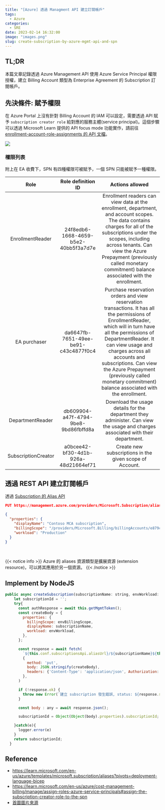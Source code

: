 ```yaml
---
title: "[Azure] 透過 Managment API 建立訂閱帳戶"
tags:
  - Azure
categories:
  - SRE
date: 2023-02-14 16:32:00
image: "images.png"
slug: create-subscription-by-azure-mgmt-api-and-spn
---
```


## TL;DR

本篇文章記錄透過 Azure Management API 使用 Azure Service Principal 權限授權，建立 Billing Account 類型為 Enterprise Agreement 的 Subscription 訂閱帳戶。

<!--more-->

## 先決條件: 賦予權限

在 Azure Portal 上沒有針對 Billing Account 的 IAM 可以設定，需要透過 API 賦予 `subscription creator role` 給對應的服務主體(service principal)。這個步驟可以透過 Microsoft Learn 提供的 API focus mode 功能實作，請前往[enrollment-account-role-assignments 的 API 文檔](https://learn.microsoft.com/en-us/rest/api/billing/2019-10-01-preview/enrollment-account-role-assignments/put?tabs=HTTP)。

![](https://i.imgur.com/MRgffVq.png)

### 權限列表

附上在 EA 收費下，SPN 有四種權限可被賦予，一個 SPN 只能被賦予一種權限。

|        Role         |          Role definition ID          |                                                                                                                                                                          Actions allowed                                                                                                                                                                           |
| :-----------------: | :----------------------------------: | :----------------------------------------------------------------------------------------------------------------------------------------------------------------------------------------------------------------------------------------------------------------------------------------------------------------------------------------------------------------: |
|  EnrollmentReader   | 24f8edb6-1668-4659-b5e2-40bb5f3a7d7e |                                Enrollment readers can view data at the enrollment, department, and account scopes. The data contains charges for all of the subscriptions under the scopes, including across tenants. Can view the Azure Prepayment (previously called monetary commitment) balance associated with the enrollment.                                |
|    EA purchaser     | da6647fb-7651-49ee-be91-c43c4877f0c4 | Purchase reservation orders and view reservation transactions. It has all the permissions of EnrollmentReader, which will in turn have all the permissions of DepartmentReader. It can view usage and charges across all accounts and subscriptions. Can view the Azure Prepayment (previously called monetary commitment) balance associated with the enrollment. |
|  DepartmentReader   | db609904-a47f-4794-9be8-9bd86fbffd8a |                                                                                                                  Download the usage details for the department they administer. Can view the usage and charges associated with their department.                                                                                                                   |
| SubscriptionCreator | a0bcee42-bf30-4d1b-926a-48d21664ef71 |                                                                                                                                                      Create new subscriptions in the given scope of Account.                                                                                                                                                       |

## 透過 REST API 建立訂閱帳戶

透過 [Subscription 的 Alias API](https://learn.microsoft.com/en-us/rest/api/subscription/2020-09-01/alias/create?tabs=HTTP)

```json
PUT https://management.azure.com/providers/Microsoft.Subscription/aliases/aliasForNewSub?api-version=2020-09-01

{
  "properties": {
    "displayName": "Contoso MCA subscription",
    "billingScope": "/providers/Microsoft.Billing/billingAccounts/e879cf0f-2b4d-5431-109a-f72fc9868693:024cabf4-7321-4cf9-be59-df0c77ca51de_2019-05-31/billingProfiles/PE2Q-NOIT-BG7-TGB/invoiceSections/MTT4-OBS7-PJA-TGB",
    "workload": "Production"
  }
}
```

</br>

{{< notice info >}}
Azure 的 aliases 資源類型是擴展資源 (extension resource)，可以將其應用於另一個資源。
{{< /notice >}}

## Implement by NodeJS

```js
public async createSubscription(subscriptionName: string, envWorkload: string, envBillingScope: string): Promise<string> {
    let subscriptionId = '';
    try{
      const authResponse = await this.getMgmtToken();
      const createBody = {
        properties: {
          billingScope: envBillingScope,
          displayName: subscriptionName,
          workload: envWorkload,
        },
      };

      const response = await fetch(
        `${this.conf.subscriptionsApi.aliasUrl}/${subscriptionName}${this.conf.subscriptionsApi.aliasUrlVersion}`,
        {
          method: 'put',
          body: JSON.stringify(createBody),
          headers: {'Content-Type': 'application/json', Authorization: `Bearer ${authResponse.accessToken}`},
        },
      )

      if (!response.ok) {
        throw new Error(`建立 subscription 發生錯誤, status: ${response.status}, errorMsg: ${JSON.stringify(await response.json())}`);
      }

      const body : any = await response.json();

      subscriptionId = Object(Object(body).properties).subscriptionId;

    }catch(e){
      logger.error(e)
    }
    return subscriptionId;
  }
```

## Reference

- https://learn.microsoft.com/en-us/azure/templates/microsoft.subscription/aliases?pivots=deployment-language-bicep
- https://learn.microsoft.com/en-us/azure/cost-management-billing/manage/assign-roles-azure-service-principals#assign-the-subscription-creator-role-to-the-spn
- [首圖圖片來源](https://www.bluebridge.lt/it-ziniu-centras/wp-content/uploads/2016/07/windows-azure-cloud.png)
